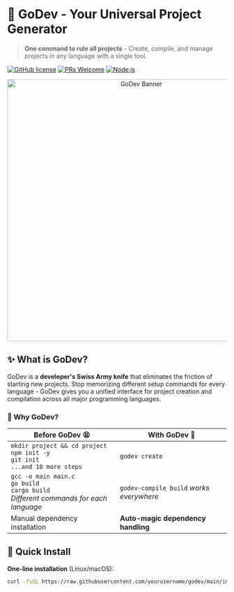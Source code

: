 # 🚀 GoDev - Your Universal Project Generator

> **One command to rule all projects** - Create, compile, and manage projects in any language with a single tool.

[![GitHub license](https://img.shields.io/badge/license-MIT-blue.svg)](https://github.com/yourusername/godev/blob/main/LICENSE)
[![PRs Welcome](https://img.shields.io/badge/PRs-welcome-brightgreen.svg)](https://github.com/yourusername/godev/pulls)
[![Node.js](https://img.shields.io/badge/Node.js-18+-green.svg)](https://nodejs.org)

<p align="center">
  <img src="https://user-images.githubusercontent.com/placeholder/1200x400/596aff/ffffff?text=GoDev+-+Universal+Project+Manager" alt="GoDev Banner" width="600">
</p>

## ✨ What is GoDev?

GoDev is a **developer's Swiss Army knife** that eliminates the friction of starting new projects. Stop memorizing different setup commands for every language - GoDev gives you a unified interface for project creation and compilation across all major programming languages.

### 🎯 Why GoDev?

| Before GoDev 😫 | With GoDev 🎉 |
|----------------|---------------|
| `mkdir project && cd project`<br>`npm init -y`<br>`git init`<br>`...and 10 more steps` | `godev create` |
| `gcc -o main main.c`<br>`go build`<br>`cargo build`<br>*Different commands for each language* | `godev-compile build` *works everywhere* |
| Manual dependency installation | **Auto-magic dependency handling** |

## 🚀 Quick Install

**One-line installation** (Linux/macOS):
```bash
curl -fsSL https://raw.githubusercontent.com/yourusername/godev/main/install.sh | bash

